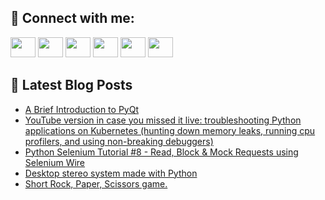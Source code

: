 ## 🔎 Connect with me:
[<img height="32" width="40" src="https://cdn.jsdelivr.net/npm/simple-icons@v5/icons/telegram.svg" />](https://t.me/bullbesh)
[<img height="32" width="40" src="https://cdn.jsdelivr.net/npm/simple-icons@v5/icons/vk.svg" />](https://vk.com/bullbesh)
[<img height="32" width="40" src="https://cdn.jsdelivr.net/npm/simple-icons@v5/icons/twitter.svg" />](https://twitter.com/bullbesh1)
[<img height="32" width="40" src="https://cdn.jsdelivr.net/npm/simple-icons@v5/icons/instagram.svg" />](https://www.instagram.com/bullbesh)
[<img height="32" width="40" src="https://cdn.jsdelivr.net/npm/simple-icons@v5/icons/reddit.svg" />](https://www.reddit.com/user/bullbesh)
[<img height="32" width="40" src="https://cdn.jsdelivr.net/npm/simple-icons@v5/icons/youtube.svg" />](https://www.youtube.com/channel/UCtfjRs6uzgq5mfm8S06WTcg)

## 📕 Latest Blog Posts
<!-- BLOG-POST-LIST:START -->
- [A Brief Introduction to PyQt](https://www.reddit.com/r/Python/comments/u0f053/a_brief_introduction_to_pyqt/)
- [YouTube version in case you missed it live: troubleshooting Python applications on Kubernetes &lpar;hunting down memory leaks, running cpu profilers, and using non-breaking debuggers&rpar;](https://www.reddit.com/r/Python/comments/u0etrg/youtube_version_in_case_you_missed_it_live/)
- [Python Selenium Tutorial #8 - Read, Block &amp; Mock Requests using Selenium Wire](https://www.reddit.com/r/Python/comments/u0c8yx/python_selenium_tutorial_8_read_block_mock/)
- [Desktop stereo system made with Python](https://www.reddit.com/r/Python/comments/u0c60e/desktop_stereo_system_made_with_python/)
- [Short Rock, Paper, Scissors game.](https://www.reddit.com/r/Python/comments/u0byeh/short_rock_paper_scissors_game/)
<!-- BLOG-POST-LIST:END -->
